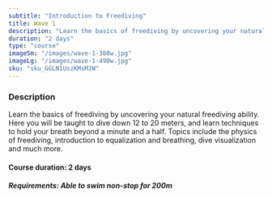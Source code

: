 ```yaml
---
subtitle: "Introduction to Freediving"
title: Wave 1
description: "Learn the basics of freediving by uncovering your natural freediving ability. Here you will be taught to dive down 12 to 20 meters, and learn techniques to hold your breath beyond a minute and a half. Topics include the physics of freediving, introduction to equalization and breathing, dive visualization and much more."
duration: "2 days"
type: "course"
imageSm: "/images/wave-1-360w.jpg"
imageLg: "/images/wave-1-490w.jpg"
sku: "sku_GGLN1UszKMsMJW"
---
```

### Description
Learn the basics of freediving by uncovering your natural freediving ability. Here you will be taught to dive down 12 to 20 meters, and learn techniques to hold your breath beyond a minute and a half. Topics include the physics of freediving, introduction to equalization and breathing, dive visualization and much more.


#### Course duration: 2 days


##### ***Requirements***: Able to swim non-stop for 200m
